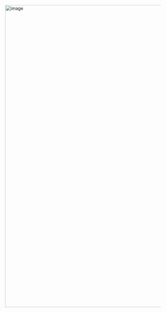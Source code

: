 <img width="1847" height="979" alt="image" src="https://github.com/user-attachments/assets/ecc5655d-80c0-4696-9dfe-43418162bcee" />
